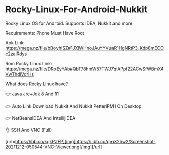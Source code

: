 # Rocky-Linux-For-Android-Nukkit
Rocky Linux OS for Android. Supports IDEA, Nukkit and more.

Requirements: Phone Must Have Root

Apk Link: https://mega.nz/file/bBoyhISZ#1JXlWHnoJAuYYVuaR1HgNRtP3_Kdp8mECOc2zalRdys

Rom Rocky Linux Link: https://mega.nz/file/DRoEyYAb#QbT78hmW57TWJ7qiAPpf22ACwSfWBmX4VwThdiVdrHs

What does Rocky Linux have?

👉 Java Jre+Jdk 8 And 11

👉 Auto Link Download Nukkit And Nukkit PetteriPM1 On Desktop

👉 NetBeansIDEA And IntellijIDEA

👌 SSH And VNC (Full)

[url=https://ibb.co/kqkPzFP][img]https://i.ibb.co/qmX2hw2/Screenshot-20211212-050544-VNC-Viewer.png[/img][/url]
